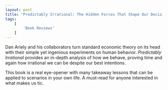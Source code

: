 ```yaml
---
layout: post
title: "Predictably Irrational: The Hidden Forces That Shape Our Decisions by Dan Ariely"
tags:
    [
        'Book Reviews'
    ]
---
```


Dan Ariely and his collaborators turn standard economic theory on its head with their simple yet ingenious experiments on human behavior. _Predictably Irrational_ provides an in-depth analysis of how we behave, proving time and again how irrational we can be despite our best intentions.

This book is a real eye-opener with many takeaway lessons that can be applied to scenarios in your own life. A must-read for anyone interested in what makes us tic.
